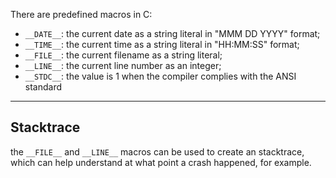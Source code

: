 There are predefined macros in C:

- `__DATE__`: the current date as a string literal in "MMM DD YYYY" format;
- `__TIME__`: the current time as a string literal in "HH:MM:SS" format;
- `__FILE__`: the current filename as a string literal;
- `__LINE__`: the current line number as an integer;
- `__STDC__`: the value is 1 when the compiler complies with the ANSI standard

-------------------

## Stacktrace

the `__FILE__` and `__LINE__` macros can be used to create an stacktrace, which can help understand at what point a crash happened, for example.